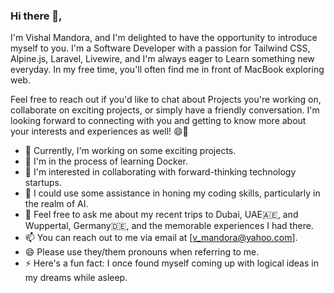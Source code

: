 ### Hi there 👋,
I'm Vishal Mandora, and I'm delighted to have the opportunity to introduce myself to you. I'm a Software Developer with a passion for Tailwind CSS, Alpine.js, Laravel, Livewire, and I'm always eager to Learn something new everyday. In my free time, you'll often find me in front of MacBook exploring web.

Feel free to reach out if you'd like to chat about Projects you're working on, collaborate on exciting projects, or simply have a friendly conversation. I'm looking forward to connecting with you and getting to know more about your interests and experiences as well! 😄🌟


<!-- 
**vishalmandora/vishalmandora** is a ✨ _special_ ✨ repository because its `README.md` (this file) appears on your GitHub profile.

Here are some ideas to get you started:
-->

- 🔭 Currently, I'm working on some exciting projects.
- 🌱 I'm in the process of learning Docker.
- 👯 I'm interested in collaborating with forward-thinking technology startups.
- 🤔 I could use some assistance in honing my coding skills, particularly in the realm of AI.
- 💬 Feel free to ask me about my recent trips to Dubai, UAE🇦🇪, and Wuppertal, Germany🇩🇪, and the memorable experiences I had there.
- 📫 You can reach out to me via email at [v_mandora@yahoo.com].
- 😄 Please use they/them pronouns when referring to me.
- ⚡ Here's a fun fact: I once found myself coming up with logical ideas in my dreams while asleep.
